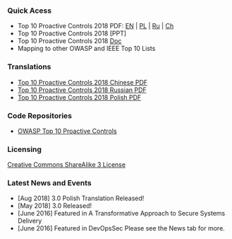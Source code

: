 ### Quick Acess 
* Top 10 Proactive Controls 2018 PDF: [EN](https://github.com/OWASP/www-project-proactive-controls/blob/master/2018/OWASP_Top_10_Proactive_Controls_V3.pdf) |  [PL](https://github.com/OWASP/www-project-proactive-controls/blob/master/2018/OWASP_TOP_10_Proactive_Controls_2018_V3_PL.pdf)  | [Ru](https://github.com/OWASP/www-project-proactive-controls/blob/master/2018/Owasp-top-10-proactive-controls-2018-russian.pdf) |  [Ch](https://github.com/OWASP/www-project-proactive-controls/blob/master/2018/OWASP_Top_10_Proactive_Controls_V3_Chinese.pdf)
* Top 10 Proactive Controls 2018 [PPT]
* Top 10 Proactive Controls 2018 [Doc](https://github.com/OWASP/www-project-proactive-controls/blob/master/2018/OWASP_Top_10_Proactive_Controls_V3.docx)
* Mapping to other OWASP and IEEE Top 10 Lists

### Translations 
* [Top 10 Proactive Controls 2018 Chinese PDF](https://github.com/OWASP/www-project-proactive-controls/blob/master/2018/OWASP_Top_10_Proactive_Controls_V3_Chinese.pdf)
* [Top 10 Proactive Controls 2018 Russian PDF](https://github.com/OWASP/www-project-proactive-controls/blob/master/2018/Owasp-top-10-proactive-controls-2018-russian.pdf)
* [Top 10 Proactive Controls 2018 Polish PDF](https://github.com/OWASP/www-project-proactive-controls/blob/master/2018/OWASP_TOP_10_Proactive_Controls_2018_V3_PL.pdf)  

### Code Repositories
* [OWASP Top 10 Proactive Controls](https://github.com/OWASP/www-project-proactive-controls/)

### Licensing
[Creative Commons ShareAlike 3 License](https://creativecommons.org/licenses/by-sa/3.0/us/)

### Latest News and Events
* [Aug 2018] 3.0 Polish Translation Released!
* [May 2018] 3.0 Released!
* [June 2016] Featured in A Transformative Approach to Secure Systems Delivery
* [June 2016] Featured in DevOpsSec
Please see the News tab for more.
